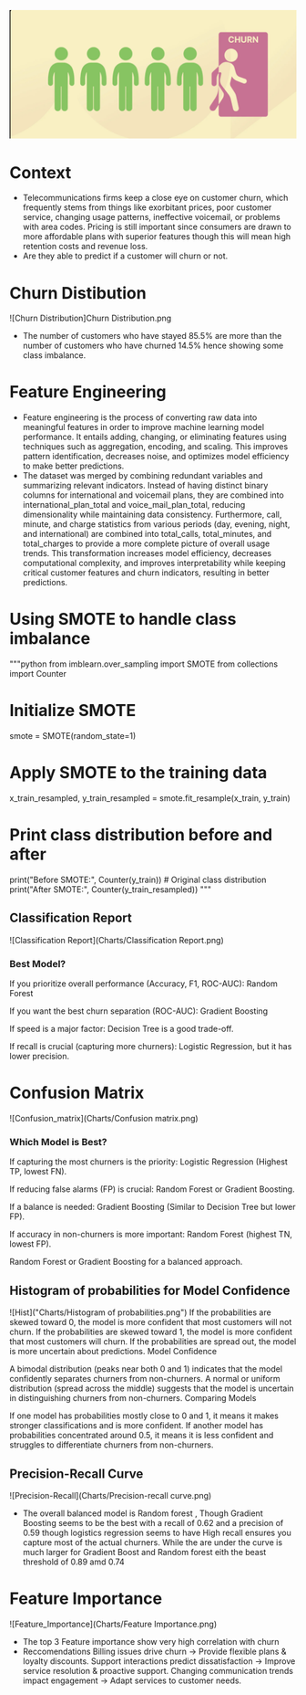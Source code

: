 ![Churn](Charts/Churn.png)
# Context
- Telecommunications firms keep a close eye on customer churn, which frequently stems from things like exorbitant prices, poor customer service, changing usage patterns, ineffective voicemail, or problems with area codes. Pricing is still important since consumers are drawn to more affordable plans with superior features though this will mean high retention costs and revenue loss.
- Are they able to predict if a customer will churn or not.

# Churn Distibution

![Churn Distribution]Churn Distribution.png
- The number of customers who have stayed 85.5% are more than the number of customers who have churned  14.5% hence showing some class imbalance. 

# Feature Engineering
- Feature engineering is the process of converting raw data into meaningful features in order to improve machine learning model performance. It entails adding, changing, or eliminating features using techniques such as aggregation, encoding, and scaling. This improves pattern identification, decreases noise, and optimizes model efficiency to make better predictions.
- The dataset was merged by combining redundant variables and summarizing relevant indicators.  Instead of having distinct binary columns for international and voicemail plans, they are combined into international_plan_total and voice_mail_plan_total, reducing dimensionality while maintaining data consistency.  Furthermore, call, minute, and charge statistics from various periods (day, evening, night, and international) are combined into total_calls, total_minutes, and total_charges to provide a more complete picture of overall usage trends.  This transformation increases model efficiency, decreases computational complexity, and improves interpretability while keeping critical customer features and churn indicators, resulting in better predictions.

# Using SMOTE to handle class imbalance

"""python
from imblearn.over_sampling import SMOTE
from collections import Counter

# Initialize SMOTE
smote = SMOTE(random_state=1)

# Apply SMOTE to the training data
x_train_resampled, y_train_resampled = smote.fit_resample(x_train, y_train)

# Print class distribution before and after
print("Before SMOTE:", Counter(y_train))  # Original class distribution
print("After SMOTE:", Counter(y_train_resampled)) 
""" 

## Classification Report 

![Classification Report](Charts/Classification Report.png)
### Best Model?
If you prioritize overall performance (Accuracy, F1, ROC-AUC): Random Forest

If you want the best churn separation (ROC-AUC): Gradient Boosting

If speed is a major factor: Decision Tree is a good trade-off.

If recall is crucial (capturing more churners): Logistic Regression, but it has lower precision.

# Confusion Matrix
![Confusion_matrix](Charts/Confusion matrix.png)
### Which Model is Best?
If capturing the most churners is the priority: Logistic Regression (Highest TP, lowest FN).

If reducing false alarms (FP) is crucial: Random Forest or Gradient Boosting.

If a balance is needed: Gradient Boosting (Similar to Decision Tree but lower FP).

If accuracy in non-churners is more important: Random Forest (highest TN, lowest FP).

Random Forest or Gradient Boosting for a balanced approach.

## Histogram of probabilities for Model Confidence 
![Hist]("Charts/Histogram of probabilities.png")
If the probabilities are skewed toward 0, the model is more confident that most customers will not churn.
If the probabilities are skewed toward 1, the model is more confident that most customers will churn.
If the probabilities are spread out, the model is more uncertain about predictions.
Model Confidence

A bimodal distribution (peaks near both 0 and 1) indicates that the model confidently separates churners from non-churners.
A normal or uniform distribution (spread across the middle) suggests that the model is uncertain in distinguishing churners from non-churners.
Comparing Models

If one model has probabilities mostly close to 0 and 1, it means it makes stronger classifications and is more confident.
If another model has probabilities concentrated around 0.5, it means it is less confident and struggles to differentiate churners from non-churners.

## Precision-Recall Curve 
![Precision-Recall](Charts/Precision-recall curve.png)
- The overall balanced model is Random forest , Though Gradient Boosting seems to be the best with a recall of 0.62 and a precision of 0.59 though logistics regression seems to have High recall ensures you capture most of the actual churners. While the are under the curve is much larger for Gradient Boost and Random forest eith the beast threshold of 0.89 amd 0.74

# Feature Importance
![Feature_Importance](Charts/Feature Importance.png)
- The top 3 Feature importance show very high correlation with churn
- Reccomendations
Billing issues drive churn → Provide flexible plans & loyalty discounts.
Support interactions predict dissatisfaction → Improve service resolution & proactive support.
Changing communication trends impact engagement → Adapt services to customer needs.









